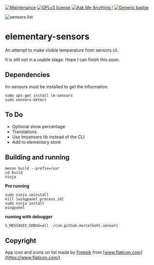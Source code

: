 [![Maintenance](https://img.shields.io/badge/Maintained%3F-yes-green.svg)](https://GitHub.com/Naereen/StrapDown.js/graphs/commit-activity)
[![GPLv3 license](https://img.shields.io/badge/License-GPLv3-blue.svg)](http://perso.crans.org/besson/LICENSE.html)
[![Ask Me Anything !](https://img.shields.io/badge/Ask%20me-anything-1abc9c.svg)](https://GitHub.com/Naereen/ama)
[![Generic badge](https://img.shields.io/badge/status-alpha-orange.svg)](https://shields.io/)

![sensors list](https://github.com/marcelkohl/elementary-vala-gtk-sensors/blob/master/sample/screenshot.png?raw=true)

# elementary-sensors
An attempt to make visible temperature from sensors cli.

It is still not in a usable stage. Hope I can finish this soon.

## Dependencies
lm-sensors must be installed to get the information.
```
sudo apt-get install lm-sensors
sudo sensors-detect
```

## To Do
- Optional show percentage
- Translations
- Use lmsensors lib instead of the CLI
- Add to elementary store

## Building and running
```
meson build --prefix=/usr
cd build
ninja
```

**Pre running**

```
sudo ninja uninstall
kill [wingpanel_process_id]
sudo ninja install
wingpanel
```

**running with debugger**

`G_MESSAGES_DEBUG=all ./com.github.marcelkohl.sensors
`

## Copyright
App icon and icons on list made by [Freepik](https://www.flaticon.com/authors/freepik) from [www.flaticon.com](https://www.flaticon.com/)
